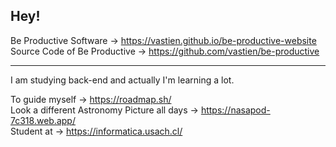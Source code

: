 ## Hey!

  Be Productive Software → https://vastien.github.io/be-productive-website                           
  Source Code of Be Productive → https://github.com/vastien/be-productive
   

___________________________________________________________________________________________________________________________________________________________

I am studying back-end and actually I'm learning a lot. 

To guide myself → https://roadmap.sh/                                                                                                                                                                                                                                                                                                                     
Look a different Astronomy Picture all days → https://nasapod-7c318.web.app/                                                                                                                                                                          
Student at → https://informatica.usach.cl/                                                                                                                                                                                       
